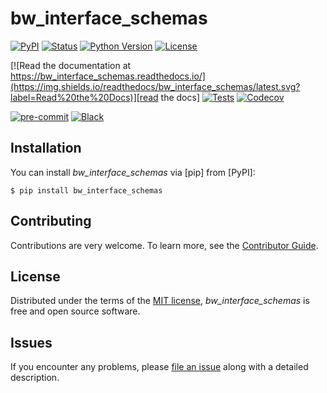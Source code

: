 # bw_interface_schemas

[![PyPI](https://img.shields.io/pypi/v/bw_interface_schemas.svg)][pypi status]
[![Status](https://img.shields.io/pypi/status/bw_interface_schemas.svg)][pypi status]
[![Python Version](https://img.shields.io/pypi/pyversions/bw_interface_schemas)][pypi status]
[![License](https://img.shields.io/pypi/l/bw_interface_schemas)][license]

[![Read the documentation at https://bw_interface_schemas.readthedocs.io/](https://img.shields.io/readthedocs/bw_interface_schemas/latest.svg?label=Read%20the%20Docs)][read the docs]
[![Tests](https://github.com/brightway-lca/bw_interface_schemas/actions/workflows/python-test.yml/badge.svg)][tests]
[![Codecov](https://codecov.io/gh/brightway-lca/bw_interface_schemas/branch/main/graph/badge.svg)][codecov]

[![pre-commit](https://img.shields.io/badge/pre--commit-enabled-brightgreen?logo=pre-commit&logoColor=white)][pre-commit]
[![Black](https://img.shields.io/badge/code%20style-black-000000.svg)][black]

[pypi status]: https://pypi.org/project/bw_interface_schemas/
[read the docs]: https://bw_interface_schemas.readthedocs.io/
[tests]: https://github.com/brightway-lca/bw_interface_schemas/actions?workflow=Tests
[codecov]: https://app.codecov.io/gh/brightway-lca/bw_interface_schemas
[pre-commit]: https://github.com/pre-commit/pre-commit
[black]: https://github.com/psf/black

## Installation

You can install _bw_interface_schemas_ via [pip] from [PyPI]:

```console
$ pip install bw_interface_schemas
```

## Contributing

Contributions are very welcome.
To learn more, see the [Contributor Guide][Contributor Guide].

## License

Distributed under the terms of the [MIT license][License],
_bw_interface_schemas_ is free and open source software.

## Issues

If you encounter any problems,
please [file an issue][Issue Tracker] along with a detailed description.


<!-- github-only -->

[command-line reference]: https://bw_interface_schemas.readthedocs.io/en/latest/usage.html
[License]: https://github.com/brightway-lca/bw_interface_schemas/blob/main/LICENSE
[Contributor Guide]: https://github.com/brightway-lca/bw_interface_schemas/blob/main/CONTRIBUTING.md
[Issue Tracker]: https://github.com/brightway-lca/bw_interface_schemas/issues
